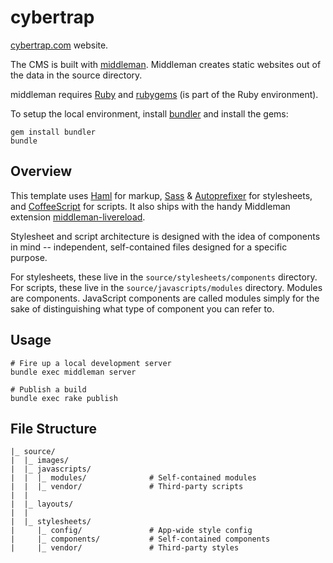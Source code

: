 # cybertrap
[cybertrap.com](https://cybertrap.com) website.

The CMS is built with [middleman](https://middlemanapp.com/). Middleman creates static websites out of the data in the source directory.

middleman requires [Ruby](https://www.ruby-lang.org/en/) and [rubygems](https://rubygems.org/) (is part of the Ruby environment).

To setup the local environment, install [bundler](http://bundler.io/) and install the gems:

```
gem install bundler
bundle
```


## Overview

This template uses [Haml](http://haml.info/) for markup, [Sass](http://sass-lang.com/) & [Autoprefixer](https://github.com/postcss/autoprefixer) for stylesheets, and [CoffeeScript](http://coffeescript.org/) for scripts. It also ships with the handy Middleman extension [middleman-livereload](https://github.com/middleman/middleman-livereload).

Stylesheet and script architecture is designed with the idea of components in mind -- independent, self-contained files designed for a specific purpose.

For stylesheets, these live in the `source/stylesheets/components` directory. For scripts, these live in the `source/javascripts/modules` directory. Modules are components. JavaScript components are called modules simply for the sake of distinguishing what type of component you can refer to.


## Usage

```
# Fire up a local development server
bundle exec middleman server

# Publish a build
bundle exec rake publish
```

## File Structure

```
|_ source/
|  |_ images/
|  |_ javascripts/
|  |  |_ modules/              # Self-contained modules
|  |  |_ vendor/               # Third-party scripts
|  |
|  |_ layouts/
|  |
|  |_ stylesheets/
|     |_ config/               # App-wide style config
|     |_ components/           # Self-contained components
|     |_ vendor/               # Third-party styles
```
